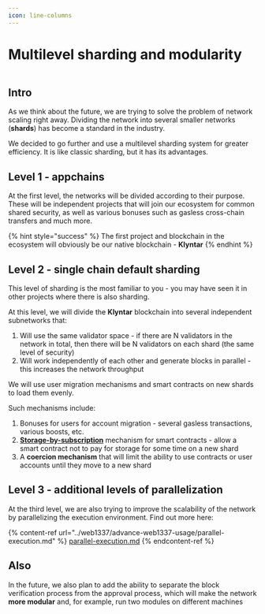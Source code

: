 ```yaml
---
icon: line-columns
---
```


# Multilevel sharding and modularity

<figure><img src="../.gitbook/assets/image (102).png" alt=""><figcaption></figcaption></figure>

## Intro

As we think about the future, we are trying to solve the problem of network scaling right away. Dividing the network into several smaller networks (**shards**) has become a standard in the industry.

We decided to go further and use a multilevel sharding system for greater efficiency. It is like classic sharding, but it has its advantages.

## Level 1 - appchains

At the first level, the networks will be divided according to their purpose. These will be independent projects that will join our ecosystem for common shared security, as well as various bonuses such as gasless cross-chain transfers and much more.

{% hint style="success" %}
The first project and blockchain in the ecosystem will obviously be our native blockchain - **Klyntar**
{% endhint %}

## Level 2 - single chain default sharding

This level of sharding is the most familiar to you - you may have seen it in other projects where there is also sharding.

At this level, we will divide the **Klyntar** blockchain into several independent subnetworks that:

1. Will use the same validator space - if there are N validators in the network in total, then there will be N validators on each shard (the same level of security)
2. Will work independently of each other and generate blocks in parallel - this increases the network throughput

We will use user migration mechanisms and smart contracts on new shards to load them evenly.

Such mechanisms include:

1. Bonuses for users for account migration - several gasless transactions, various boosts, etc.
2. [**Storage-by-subscription**](../web1337/advance-web1337-usage/abstraction/storage-abstraction/pay-for-storage-rent.md) mechanism for smart contracts - allow a smart contract not to pay for storage for some time on a new shard
3. A **coercion mechanism** that will limit the ability to use contracts or user accounts until they move to a new shard

## Level 3 - additional levels of parallelization

At the third level, we are also trying to improve the scalability of the network by parallelizing the execution environment. Find out more here:

{% content-ref url="../web1337/advance-web1337-usage/parallel-execution.md" %}
[parallel-execution.md](../web1337/advance-web1337-usage/parallel-execution.md)
{% endcontent-ref %}

## Also

In the future, we also plan to add the ability to separate the block verification process from the approval process, which will make the network **more modular** and, for example, run two modules on different machines
